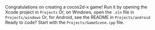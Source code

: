   Congratulations on creating a cocos2d-x game!
  Run it by opening the Xcode project in `Projects`
  Or, on Windows, open the `.sln` file in `Projects/windows`
  Or, for Android, see the README in `Projects/android`
  Ready to code? Start with the `Projects/GameScene.cpp` file.
